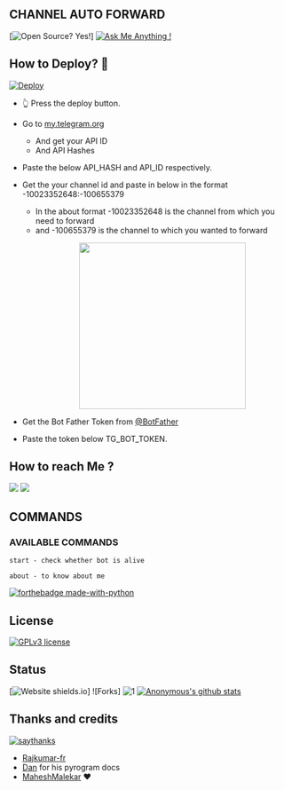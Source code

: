 ## CHANNEL AUTO FORWARD

[![Open Source? Yes!](https://badgen.net/badge/Open%20Source%20%3F/Yes%21/blue?icon=github)]
[![Ask Me Anything !](https://img.shields.io/badge/Ask%20me-anything-1abc9c.svg)](https://telegram.dog/greymatters_bots_discussion)

## How to Deploy? 🤔
[![Deploy](https://www.herokucdn.com/deploy/button.svg)](https://heroku.com/deploy?template=https://github.com/LX5EE/tgcf)
- 👆 Press the deploy button.

- Go to  [my.telegram.org](https://my.telegram.org/)
     - And get your API ID
     - And API Hashes

- Paste the below API_HASH and API_ID respectively.

- Get the your channel id and paste in below in the format -10023352648:-100655379
     - In the about format -10023352648 is the channel from which you need to forward 
     - and -100655379 is the channel to which you wanted to forward 
[<p align="center"><img src="https://telegra.ph/file/2130bae31fa168ae57224.jpg" width="300">](https://telegram.dog/Ns_bot_updates)

- Get the Bot Father Token from [@BotFather](https://telegram.dog/botfather)

- Paste the token below TG_BOT_TOKEN.




## How to reach Me ?
<a href="https://telegram.dog/GreyMatter_bots"><img src="https://img.shields.io/badge/Join-Telegram%20Channel-red.svg?logo=Telegram"></a>
<a href="https://telegram.dog/greymatters_bots_discussion"><img src="https://img.shields.io/badge/Join-Telegram%20Group-blue.svg?logo=telegram"></a>

## COMMANDS
### AVAILABLE COMMANDS 
```
start - check whether bot is alive 

about - to know about me
```

[![forthebadge made-with-python](http://ForTheBadge.com/images/badges/made-with-python.svg)](https://www.python.org/)

## License
[![GPLv3 license](https://img.shields.io/badge/License-GPLv3-blue.svg)](https://github.com/Ns-AnoNymouS/TG-CONVERT-BOT/blob/main/LICENSE)

## Status
[![Website shields.io](https://img.shields.io/website-up-down-green-red/http/shields.io.svg)]
![Forks]
![1](https://github-readme-stats.vercel.app/api/top-langs/?username=Ns-AnoNymouS&theme=blue-green)
[![Anonymous's github stats](https://github-readme-stats.vercel.app/api?username=Ns-AnoNymouS&theme=blue-green)](https://github.com/anuraghazra/github-readme-stats)


## Thanks and credits
[![saythanks](https://img.shields.io/badge/say-thanks-ff69b4.svg)](https://t.me/greymatters_about/13)

- [Rajkumar-fr](https://github.com/rajkumar-fr)
- [Dan](https://telegram.dog/haskell) for his pyrogram docs
- [MaheshMalekar](https://telegram.dog/MaheshMalekar) ❤
